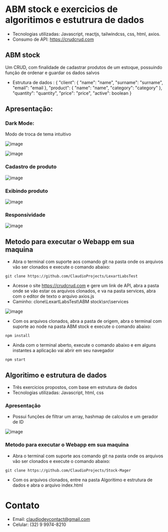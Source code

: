 # ABM stock e exercicios de algoritimos e estutrura de dados

* Tecnologias utilizadas: Javascript, reactjs, tailwindcss, css, html, axios.
* Consumo de API: https://crudcrud.com

## ABM stock 

Um CRUD, com finalidade de cadastrar produtos de um estoque, possuindo função de ordenar e guardar os dados salvos

* Estrutura de dados : { "client": { "name": "name", "surname": "surname", "email": "email }, "product": { "name": "name", "category": "category" }, "quantity": "quantity", "price": "price", "active": boolean }

## Apresentação:

### Dark Mode: 

Modo de troca de tema intuitivo

![image](https://user-images.githubusercontent.com/95532270/162805399-bf463869-9137-4ed9-8e8b-1020c5b73254.png)

![image](https://user-images.githubusercontent.com/95532270/162805475-04517041-f9b2-476d-be42-51e0d06168ac.png)

### Cadastro de produto

![image](https://user-images.githubusercontent.com/95532270/162805827-2cbb784f-5dc1-4ff2-8e4f-da75a46a15a8.png)

### Exibindo produto

![image](https://user-images.githubusercontent.com/95532270/162805887-c0e7e68f-31fb-4b78-9545-315ebed189e8.png)

### Responsividade

![image](https://user-images.githubusercontent.com/95532270/162805992-fbf18870-ea9f-4948-b449-0233ad64e5ea.png)

## Metodo para executar o Webapp em sua maquina

* Abra o terminal com suporte aos comando git na pasta onde os arquivos vão ser clonados e execute o comando abaixo:

```git
git clone https://github.com/ClaudioProjects/LexartLabsTest
```

* Acesse o site https://crudcrud.com e gere um link de API, abra a pasta onde se vão estar os arquivos clonados, e va na pasta services, abra com o editor de texto o arquivo axios.js
* Caminho: clone\LexartLabsTest\ABM stock\src\services

![image](https://user-images.githubusercontent.com/95532270/162813046-aa547017-3fc3-475e-ade5-39f8e0767676.png)

* Com os arquivos clonados, abra a pasta de origem, abra o terminal com suporte ao node na pasta ABM stock e execute o comando abaixo:

```node
npm install
```

* Ainda com o terminal aberto, execute o comando abaixo e em alguns instantes a aplicação vai abrir em seu navegador
```node
npm start
```

## Algoritimo e estrutura de dados

* Três exercicios propostos, com base em estrutura de dados
* Tecnologias utilizadas: Javascript, html, css

### Apresentação

* Possui funções de filtrar um array, hashmap de calculos e um gerador de ID

![image](https://user-images.githubusercontent.com/95532270/162811848-d6908935-ca57-4e69-aecb-855a71464cb5.png)

### Metodo para executar o Webapp em sua maquina

* Abra o terminal com suporte aos comando git na pasta onde os arquivos vão ser clonados e execute o comando abaixo:

```git
git clone https://github.com/ClaudioProjects/Stock-Mager
```

* Com os arquivos clonados, entre na pasta Algoritimo e estrutura de dados e abra o arquivo index.html

# Contato

* Email: claudiodevcontact@gmail.com
* Celular: (32) 9 9974-8210


